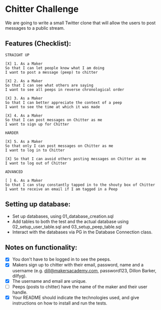 Chitter Challenge
=================

We are going to write a small Twitter clone that will allow the users to post messages to a public stream.

Features (Checklist):
-------

```
STRAIGHT UP

[X] 1. As a Maker
So that I can let people know what I am doing  
I want to post a message (peep) to chitter

[X] 2. As a Maker
So that I can see what others are saying  
I want to see all peeps in reverse chronological order

[X] 3. As a Maker
So that I can better appreciate the context of a peep
I want to see the time at which it was made

[X] 4. As a Maker
So that I can post messages on Chitter as me
I want to sign up for Chitter

HARDER

[X] 5. As a Maker
So that only I can post messages on Chitter as me
I want to log in to Chitter

[X] So that I can avoid others posting messages on Chitter as me
I want to log out of Chitter

ADVANCED

[ ] 6. As a Maker
So that I can stay constantly tapped in to the shouty box of Chitter
I want to receive an email if I am tagged in a Peep
```

Setting up database:
------
* Set up databases, using 01_database_creation.sql
* Add tables to both the test and the actual database using 02_setup_user_table.sql and 03_setup_peep_table.sql
* Interact with the databases via PG in the Database Connection class.


Notes on functionality:
------

* [X] You don't have to be logged in to see the peeps.
* [X] Makers sign up to chitter with their email, password, name and a username (e.g. dill@makersacademy.com, password123, Dillon Barker, dilfyg).
* [X] The username and email are unique.
* [ ] Peeps (posts to chitter) have the name of the maker and their user handle.
* [X] Your README should indicate the technologies used, and give instructions on how to install and run the tests.
